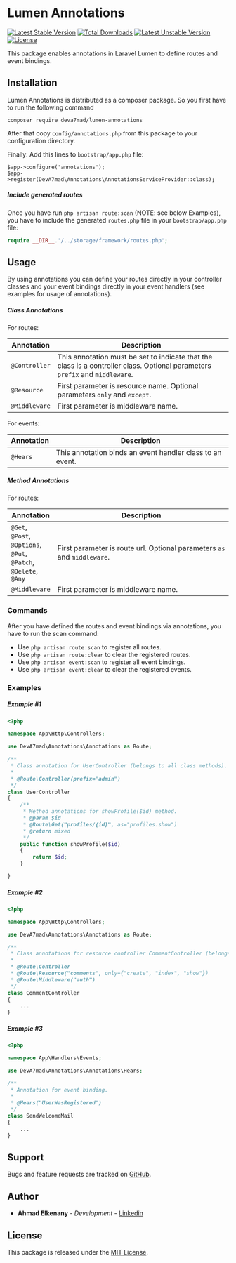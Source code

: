# Lumen Annotations

[![Latest Stable Version](https://poser.pugx.org/deva7mad/lumen-annotations/v/stable)](https://packagist.org/packages/deva7mad/lumen-annotations) [![Total Downloads](https://poser.pugx.org/deva7mad/lumen-annotations/downloads)](https://packagist.org/packages/deva7mad/lumen-annotations) [![Latest Unstable Version](https://poser.pugx.org/deva7mad/lumen-annotations/v/unstable)](https://packagist.org/packages/deva7mad/lumen-annotations) [![License](https://poser.pugx.org/deva7mad/lumen-annotations/license)](https://packagist.org/packages/deva7mad/lumen-annotations)

This package enables annotations in Laravel Lumen to define routes and event bindings.

## Installation

Lumen Annotations is distributed as a composer package. So you first have to run the following command

```
composer require deva7mad/lumen-annotations
```

After that copy `config/annotations.php` from this package to your configuration directory.

Finally: Add this lines to `bootstrap/app.php` file:

```
$app->configure('annotations');
$app->register(DevA7mad\Annotations\AnnotationsServiceProvider::class);
```


##### Include generated routes

Once you have run `php artisan route:scan` (NOTE: see below Examples), you have to include the generated `routes.php` file in your `bootstrap/app.php` file:

```php
require __DIR__.'/../storage/framework/routes.php';
```

## Usage

By using annotations you can define your routes directly in your controller classes and your event bindings directly in your event handlers (see examples for usage of annotations).

##### Class Annotations

For routes:

Annotation | Description
--- | ---
`@Controller` | This annotation must be set to indicate that the class is a controller class. Optional parameters `prefix` and `middleware`.
`@Resource` | First parameter is resource name. Optional parameters `only` and `except`.
`@Middleware` | First parameter is middleware name.

For events:

Annotation | Description
--- | ---
`@Hears` | This annotation binds an event handler class to an event.

##### Method Annotations

For routes:

Annotation | Description
--- | ---
`@Get`,<br>`@Post`,<br>`@Options`,<br>`@Put`,<br>`@Patch`,<br>`@Delete`,<br>`@Any` | First parameter is route url. Optional parameters `as` and `middleware`.
`@Middleware` | First parameter is middleware name.

### Commands

After you have defined the routes and event bindings via annotations, you have to run the scan command:

* Use `php artisan route:scan` to register all routes.
* Use `php artisan route:clear` to clear the registered routes.
* Use `php artisan event:scan` to register all event bindings.
* Use `php artisan event:clear` to clear the registered events.

### Examples

##### Example #1

```php
<?php

namespace App\Http\Controllers;

use DevA7mad\Annotations\Annotations as Route;

/**
 * Class annotation for UserController (belongs to all class methods).
 *
 * @Route\Controller(prefix="admin")
 */
class UserController
{
    /**
     * Method annotations for showProfile($id) method.
     * @param $id
     * @Route\Get("profiles/{id}", as="profiles.show")
     * @return mixed
     */
    public function showProfile($id)
    {
        return $id;
    }

}
```

##### Example #2

```php
<?php

namespace App\Http\Controllers;

use DevA7mad\Annotations\Annotations as Route;

/**
 * Class annotations for resource controller CommentController (belongs to all class methods).
 *
 * @Route\Controller
 * @Route\Resource("comments", only={"create", "index", "show"})
 * @Route\Middleware("auth")
 */
class CommentController
{
    ...
}
```

##### Example #3

```php
<?php

namespace App\Handlers\Events;

use DevA7mad\Annotations\Annotations\Hears;

/**
 * Annotation for event binding.
 *
 * @Hears("UserWasRegistered")
 */
class SendWelcomeMail
{
    ...
}
```

## Support

Bugs and feature requests are tracked on [GitHub](https://github.com/deva7mad/lumen-annotations/issues).

## Author

* **Ahmad Elkenany** - *Development* - [Linkedin](https://www.linkedin.com/in/ahmad-elkenany/)

## License

This package is released under the [MIT License](LICENSE).

